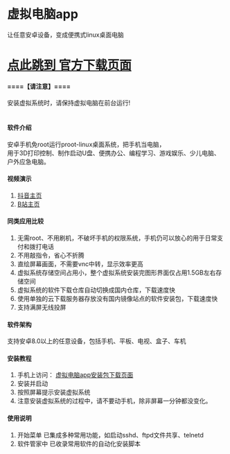# 虚拟电脑app
让任意安卓设备，变成便携式linux桌面电脑


# [点此跳到 官方下载页面 ](http://124.221.123.125/cn/download.htm)

#### ====【请注意】====
安装虚拟系统时，请保持虚拟电脑在前台运行!<br><br>

#### 软件介绍
安卓手机免root运行proot-linux桌面系统，把手机当电脑，<br>
用于3D打印控制、制作启动U盘、便携办公、编程学习、游戏娱乐、少儿电脑、户外应急电脑。

#### 视频演示
1. [抖音主页](https://v.douyin.com/i8HeoWRU)
2. [ B站主页](https://space.bilibili.com/3537116858420122)


#### 同类应用比较
1. 无需root、不用刷机，不破坏手机的权限系统，手机仍可以放心的用于日常支付和拨打电话
2. 不用敲指令，省心不折腾
3. 直绘屏幕画面，不需要vnc中转，显示效率更高
4. 虚拟系统存储空间占用小，整个虚拟系统安装完图形界面仅占用1.5GB左右存储空间
5. 虚拟系统的软件下载仓库自动切换成国内仓库，下载速度快
6. 使用单独的云下载服务器存放没有国内镜像站点的软件安装包，下载速度快
7. 支持满屏无线投屏



#### 软件架构
支持安卓8.0以上的任意设备，包括手机、平板、电视、盒子、车机


#### 安装教程
1.  手机上访问： [虚拟电脑app安装包下载页面](http://124.221.123.125/cn/download.htm)
2.  安装并启动
3.  按照屏幕提示安装虚拟系统
4.  注意安装虚拟系统的过程中，请不要动手机，除非屏幕一分钟都没变化。

#### 使用说明
1.  开始菜单 已集成多种常用功能，如启动sshd、ftpd文件共享、telnetd
2.  软件管家中 已收录常用软件的自动化安装脚本



